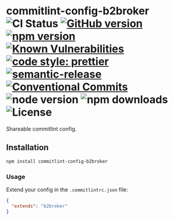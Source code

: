 # commitlint-config-b2broker ![CI Status](https://github.com/b2broker/commitlint-config/workflows/CI/badge.svg) [![GitHub version](https://badge.fury.io/gh/b2broker%2Fcommitlint-config.svg)](https://badge.fury.io/gh/b2broker%2Fcommitlint-config) [![npm version](https://badge.fury.io/js/commitlint-config-b2broker.svg)](https://badge.fury.io/js/commitlint-config-b2broker) [![Known Vulnerabilities](https://snyk.io/test/github/b2broker/commitlint-config/badge.svg)](https://snyk.io/test/github/b2broker/commitlint-config) [![code style: prettier](https://img.shields.io/badge/code_style-prettier-ff69b4.svg)](https://github.com/prettier/prettier) [![semantic-release](https://img.shields.io/badge/%20%20%F0%9F%93%A6%F0%9F%9A%80-semantic--release-e10079.svg)](https://github.com/semantic-release/semantic-release) [![Conventional Commits](https://img.shields.io/badge/Conventional%20Commits-1.0.0-yellow.svg)](https://conventionalcommits.org) ![node version](https://img.shields.io/node/v/commitlint-config-b2broker) ![npm downloads](https://img.shields.io/npm/dt/commitlint-config-b2broker) ![License](https://img.shields.io/github/license/b2broker/commitlint-config)

Shareable commitlint config.

## Installation

```bash
npm install commitlint-config-b2broker
```

### Usage

Extend your config in the `.commitlintrc.json` file:

```json
{
  "extends": "b2broker"
}
```
